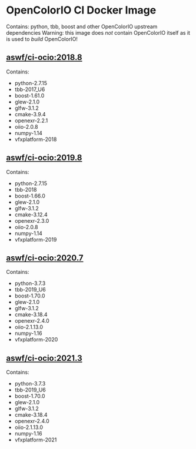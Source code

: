 <!---
Copyright (c) Contributors to the aswf-docker Project. All rights reserved.
SPDX-License-Identifier: Apache-2.0

Warning: this file is automatically generated from a template!
-->

# OpenColorIO CI Docker Image

Contains: python, tbb, boost and other OpenColorIO upstream dependencies
Warning: this image does *not* contain OpenColorIO itself as it is used to *build* OpenColorIO!


## [aswf/ci-ocio:2018.8](https://hub.docker.com/r/aswf/ci-ocio/tags?page=1&name=2018.8)
Contains:
* python-2.7.15
* tbb-2017_U6
* boost-1.61.0
* glew-2.1.0
* glfw-3.1.2
* cmake-3.9.4
* openexr-2.2.1
* oiio-2.0.8
* numpy-1.14
* vfxplatform-2018

## [aswf/ci-ocio:2019.8](https://hub.docker.com/r/aswf/ci-ocio/tags?page=1&name=2019.8)
Contains:
* python-2.7.15
* tbb-2018
* boost-1.66.0
* glew-2.1.0
* glfw-3.1.2
* cmake-3.12.4
* openexr-2.3.0
* oiio-2.0.8
* numpy-1.14
* vfxplatform-2019

## [aswf/ci-ocio:2020.7](https://hub.docker.com/r/aswf/ci-ocio/tags?page=1&name=2020.7)
Contains:
* python-3.7.3
* tbb-2019_U6
* boost-1.70.0
* glew-2.1.0
* glfw-3.1.2
* cmake-3.18.4
* openexr-2.4.0
* oiio-2.1.13.0
* numpy-1.16
* vfxplatform-2020

## [aswf/ci-ocio:2021.3](https://hub.docker.com/r/aswf/ci-ocio/tags?page=1&name=2021.3)
Contains:
* python-3.7.3
* tbb-2019_U6
* boost-1.70.0
* glew-2.1.0
* glfw-3.1.2
* cmake-3.18.4
* openexr-2.4.0
* oiio-2.1.13.0
* numpy-1.16
* vfxplatform-2021

